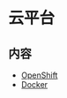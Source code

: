 # 云平台

## 内容
- [OpenShift](https://ebook.big1000.com/14-%E4%BA%91%E5%B9%B3%E5%8F%B0/)
- [Docker](https://ebook.big1000.com/14-%E4%BA%91%E5%B9%B3%E5%8F%B0/02-Docker/)
